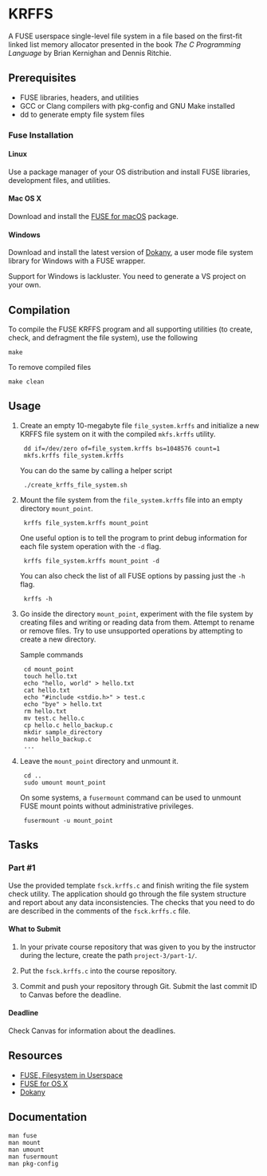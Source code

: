 KRFFS
=====

A FUSE userspace single-level file system in a file based on the first-fit
linked list memory allocator presented in the book _The C Programming Language_
by Brian Kernighan and Dennis Ritchie.

## Prerequisites

* FUSE libraries, headers, and utilities
* GCC or Clang compilers with pkg-config and GNU Make installed
* dd to generate empty file system files

### Fuse Installation

#### Linux

Use a package manager of your OS distribution and install FUSE libraries,
development files, and utilities.

#### Mac OS X

Download and install the [FUSE for macOS](https://osxfuse.github.io) package.

#### Windows

Download and install the latest version of [Dokany](https://github.com/dokan-dev/dokany/releases),
a user mode file system library for Windows with a FUSE wrapper.

Support for Windows is lackluster. You need to generate a VS project on your
own.

## Compilation

To compile the FUSE KRFFS program and all supporting utilities (to create,
check, and defragment the file system), use the following

    make

To remove compiled files

    make clean

## Usage

1. Create an empty 10-megabyte file `file_system.krffs` and initialize a new
   KRFFS file system on it with the compiled `mkfs.krffs` utility.

        dd if=/dev/zero of=file_system.krffs bs=1048576 count=1
        mkfs.krffs file_system.krffs

   You can do the same by calling a helper script

        ./create_krffs_file_system.sh

2. Mount the file system from the `file_system.krffs` file into an empty
   directory `mount_point`.

        krffs file_system.krffs mount_point

   One useful option is to tell the program to print debug information for each
   file system operation with the `-d` flag.

        krffs file_system.krffs mount_point -d

   You can also check the list of all FUSE options by passing just the `-h` flag.

        krffs -h

3. Go inside the directory `mount_point`, experiment with the file system by
   creating files and writing or reading data from them. Attempt to rename or
   remove files. Try to use unsupported operations by attempting to create a new
   directory.

   Sample commands

        cd mount_point
        touch hello.txt
        echo "hello, world" > hello.txt
        cat hello.txt
        echo "#include <stdio.h>" > test.c
        echo "bye" > hello.txt
        rm hello.txt
        mv test.c hello.c
        cp hello.c hello_backup.c
        mkdir sample_directory
        nano hello_backup.c
        ...

4. Leave the `mount_point` directory and unmount it.

        cd ..
        sudo umount mount_point

   On some systems, a `fusermount` command can be used to unmount FUSE mount
   points without administrative privileges.

        fusermount -u mount_point

## Tasks

### Part #1

Use the provided template `fsck.krffs.c` and finish writing the file system
check utility. The application should go through the file system structure and
report about any data inconsistencies. The checks that you need to do are
described in the comments of the `fsck.krffs.c` file.

#### What to Submit

1. In your private course repository that was given to you by the instructor
   during the lecture, create the path `project-3/part-1/`.

2. Put the `fsck.krffs.c` into the course repository.

3. Commit and push your repository through Git. Submit the last commit ID to
   Canvas before the deadline.

#### Deadline

Check Canvas for information about the deadlines.

## Resources

* [FUSE, Filesystem in Userspace](http://fuse.sourceforge.net)
* [FUSE for OS X](https://osxfuse.github.io)
* [Dokany](https://github.com/dokan-dev/dokany)

## Documentation

    man fuse
    man mount
    man umount
    man fusermount
    man pkg-config

